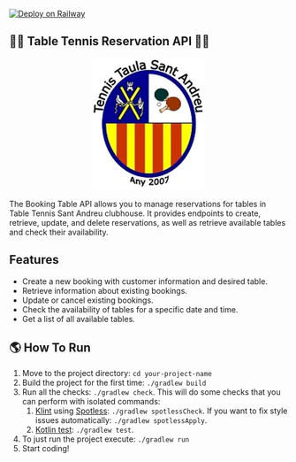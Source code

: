 [![Deploy on Railway](https://railway.app/button.svg)](https://railway.app/new/template/ZweBXA)

## 🏓🏓 Table Tennis Reservation API 🏓🏓

<p align="center">
  <img src="src/main/resources/logo/tt-logo.png" alt="Table Tennis API Logo">
</p>

The Booking Table API allows you to manage reservations for tables in Table Tennis Sant Andreu clubhouse.
It provides endpoints to create, retrieve, update, and delete reservations, as well as retrieve available tables and check their availability.

## Features

- Create a new booking with customer information and desired table.
- Retrieve information about existing bookings.
- Update or cancel existing bookings.
- Check the availability of tables for a specific date and time.
- Get a list of all available tables.

## 🌎 How To Run
1. Move to the project directory: `cd your-project-name`
2. Build the project for the first time: `./gradlew build`
3. Run all the checks: `./gradlew check`. This will do some checks that you can perform with isolated commands:
    1. [Klint](https://ktlint.github.io/) using [Spotless](https://github.com/diffplug/spotless): `./gradlew spotlessCheck`. If you want to fix style issues automatically: `./gradlew spotlessApply`.
    2. [Kotlin test](https://kotlinlang.org/api/latest/kotlin.test/): `./gradlew test`.
4. To just run the project execute: `./gradlew run`
5. Start coding!